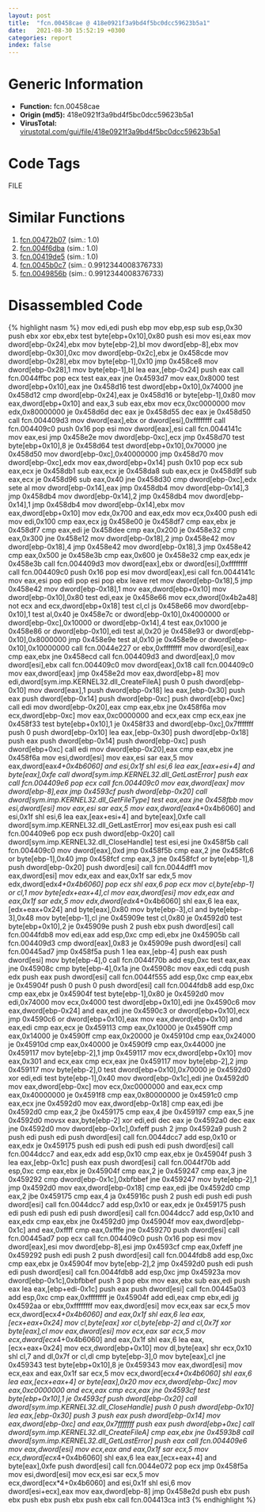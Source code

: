 ```yaml
---
layout: post
title:  "fcn.00458cae @ 418e0921f3a9bd4f5bc0dcc59623b5a1"
date:   2021-08-30 15:52:19 +0300
categories: report
index: false
---
```


# Generic Information
- **Function:** fcn.00458cae
- **Origin (md5):** 418e0921f3a9bd4f5bc0dcc59623b5a1
- **VirusTotal:** [virustotal.com/gui/file/418e0921f3a9bd4f5bc0dcc59623b5a1][virustotal_ref]

# Code Tags
<span class="tag" id="FILE">FILE</span>


# Similar Functions

1. [fcn.00472b07][similar_1_ref] (sim.: 1.0)
2. [fcn.004f6dba][similar_2_ref] (sim.: 1.0)
3. [fcn.00419de5][similar_3_ref] (sim.: 1.0)
4. [fcn.0045b0c7][similar_4_ref] (sim.: 0.9912344008376733)
5. [fcn.0049856b][similar_5_ref] (sim.: 0.9912344008376733)


# Disassembled Code

{% highlight nasm %}
mov edi,edi
push ebp
mov ebp,esp
sub esp,0x30
push ebx
xor ebx,ebx
test byte[ebp+0x10],0x80
push esi
mov esi,eax
mov dword[ebp-0x24],ebx
mov byte[ebp-2],bl
mov dword[ebp-8],ebx
mov dword[ebp-0x30],0xc
mov dword[ebp-0x2c],ebx
je 0x458cde
mov dword[ebp-0x28],ebx
mov byte[ebp-1],0x10
jmp 0x458ce8
mov dword[ebp-0x28],1
mov byte[ebp-1],bl
lea eax,[ebp-0x24]
push eax
call fcn.0044ffbc
pop ecx
test eax,eax
jne 0x4593d7
mov eax,0x8000
test dword[ebp+0x10],eax
jne 0x458d16
test dword[ebp+0x10],0x74000
jne 0x458d12
cmp dword[ebp-0x24],eax
je 0x458d16
or byte[ebp-1],0x80
mov eax,dword[ebp+0x10]
and eax,3
sub eax,ebx
mov ecx,0xc0000000
mov edx,0x80000000
je 0x458d6d
dec eax
je 0x458d55
dec eax
je 0x458d50
call fcn.004409d3
mov dword[eax],ebx
or dword[esi],0xffffffff
call fcn.004409c0
push 0x16
pop esi
mov dword[eax],esi
call fcn.0044141c
mov eax,esi
jmp 0x458e2e
mov dword[ebp-0xc],ecx
jmp 0x458d70
test byte[ebp+0x10],8
je 0x458d64
test dword[ebp+0x10],0x70000
jne 0x458d50
mov dword[ebp-0xc],0x40000000
jmp 0x458d70
mov dword[ebp-0xc],edx
mov eax,dword[ebp+0x14]
push 0x10
pop ecx
sub eax,ecx
je 0x458db1
sub eax,ecx
je 0x458da8
sub eax,ecx
je 0x458d9f
sub eax,ecx
je 0x458d96
sub eax,0x40
jne 0x458d30
cmp dword[ebp-0xc],edx
sete al
mov dword[ebp-0x14],eax
jmp 0x458db4
mov dword[ebp-0x14],3
jmp 0x458db4
mov dword[ebp-0x14],2
jmp 0x458db4
mov dword[ebp-0x14],1
jmp 0x458db4
mov dword[ebp-0x14],ebx
mov eax,dword[ebp+0x10]
mov edx,0x700
and eax,edx
mov ecx,0x400
push edi
mov edi,0x100
cmp eax,ecx
jg 0x458e00
je 0x458df7
cmp eax,ebx
je 0x458df7
cmp eax,edi
je 0x458dee
cmp eax,0x200
je 0x458e32
cmp eax,0x300
jne 0x458e12
mov dword[ebp-0x18],2
jmp 0x458e42
mov dword[ebp-0x18],4
jmp 0x458e42
mov dword[ebp-0x18],3
jmp 0x458e42
cmp eax,0x500
je 0x458e3b
cmp eax,0x600
je 0x458e32
cmp eax,edx
je 0x458e3b
call fcn.004409d3
mov dword[eax],ebx
or dword[esi],0xffffffff
call fcn.004409c0
push 0x16
pop esi
mov dword[eax],esi
call fcn.0044141c
mov eax,esi
pop edi
pop esi
pop ebx
leave
ret
mov dword[ebp-0x18],5
jmp 0x458e42
mov dword[ebp-0x18],1
mov eax,dword[ebp+0x10]
mov dword[ebp-0x10],0x80
test edi,eax
je 0x458e66
mov ecx,dword[0x4b2a48]
not ecx
and ecx,dword[ebp+0x18]
test cl,cl
js 0x458e66
mov dword[ebp-0x10],1
test al,0x40
je 0x458e7c
or dword[ebp-0x10],0x4000000
or dword[ebp-0xc],0x10000
or dword[ebp-0x14],4
test eax,0x1000
je 0x458e86
or dword[ebp-0x10],edi
test al,0x20
je 0x458e93
or dword[ebp-0x10],0x8000000
jmp 0x458e9e
test al,0x10
je 0x458e9e
or dword[ebp-0x10],0x10000000
call fcn.0044e227
or ebx,0xffffffff
mov dword[esi],eax
cmp eax,ebx
jne 0x458ecd
call fcn.004409d3
and dword[eax],0
mov dword[esi],ebx
call fcn.004409c0
mov dword[eax],0x18
call fcn.004409c0
mov eax,dword[eax]
jmp 0x458e2d
mov eax,dword[ebp+8]
mov edi,dword[sym.imp.KERNEL32.dll_CreateFileA]
push 0
push dword[ebp-0x10]
mov dword[eax],1
push dword[ebp-0x18]
lea eax,[ebp-0x30]
push eax
push dword[ebp-0x14]
push dword[ebp-0xc]
push dword[ebp+0xc]
call edi
mov dword[ebp-0x20],eax
cmp eax,ebx
jne 0x458f6a
mov ecx,dword[ebp-0xc]
mov eax,0xc0000000
and ecx,eax
cmp ecx,eax
jne 0x458f33
test byte[ebp+0x10],1
je 0x458f33
and dword[ebp-0xc],0x7fffffff
push 0
push dword[ebp-0x10]
lea eax,[ebp-0x30]
push dword[ebp-0x18]
push eax
push dword[ebp-0x14]
push dword[ebp-0xc]
push dword[ebp+0xc]
call edi
mov dword[ebp-0x20],eax
cmp eax,ebx
jne 0x458f6a
mov esi,dword[esi]
mov eax,esi
sar eax,5
mov eax,dword[eax*4+0x4b6060]
and esi,0x1f
shl esi,6
lea eax,[eax+esi+4]
and byte[eax],0xfe
call dword[sym.imp.KERNEL32.dll_GetLastError]
push eax
call fcn.004409e6
pop ecx
call fcn.004409c0
mov eax,dword[eax]
mov dword[ebp-8],eax
jmp 0x4593cf
push dword[ebp-0x20]
call dword[sym.imp.KERNEL32.dll_GetFileType]
test eax,eax
jne 0x458fbb
mov esi,dword[esi]
mov eax,esi
sar eax,5
mov eax,dword[eax*4+0x4b6060]
and esi,0x1f
shl esi,6
lea eax,[eax+esi+4]
and byte[eax],0xfe
call dword[sym.imp.KERNEL32.dll_GetLastError]
mov esi,eax
push esi
call fcn.004409e6
pop ecx
push dword[ebp-0x20]
call dword[sym.imp.KERNEL32.dll_CloseHandle]
test esi,esi
jne 0x458f5b
call fcn.004409c0
mov dword[eax],0xd
jmp 0x458f5b
cmp eax,2
jne 0x458fc6
or byte[ebp-1],0x40
jmp 0x458fcf
cmp eax,3
jne 0x458fcf
or byte[ebp-1],8
push dword[ebp-0x20]
push dword[esi]
call fcn.0044dff1
mov eax,dword[esi]
mov edx,eax
and eax,0x1f
sar edx,5
mov edx,dword[edx*4+0x4b6060]
pop ecx
shl eax,6
pop ecx
mov cl,byte[ebp-1]
or cl,1
mov byte[edx+eax+4],cl
mov eax,dword[esi]
mov edx,eax
and eax,0x1f
sar edx,5
mov edx,dword[edx*4+0x4b6060]
shl eax,6
lea eax,[edx+eax+0x24]
and byte[eax],0x80
mov byte[ebp-3],cl
and byte[ebp-3],0x48
mov byte[ebp-1],cl
jne 0x45909e
test cl,0x80
je 0x4592d0
test byte[ebp+0x10],2
je 0x45909e
push 2
push ebx
push dword[esi]
call fcn.0044fdb8
mov edi,eax
add esp,0xc
cmp edi,ebx
jne 0x45905b
call fcn.004409d3
cmp dword[eax],0x83
je 0x45909e
push dword[esi]
call fcn.00445ad7
jmp 0x458f5a
push 1
lea eax,[ebp-4]
push eax
push dword[esi]
mov byte[ebp-4],0
call fcn.0044f70b
add esp,0xc
test eax,eax
jne 0x45908c
cmp byte[ebp-4],0x1a
jne 0x45908c
mov eax,edi
cdq
push edx
push eax
push dword[esi]
call fcn.0044f555
add esp,0xc
cmp eax,ebx
je 0x45904f
push 0
push 0
push dword[esi]
call fcn.0044fdb8
add esp,0xc
cmp eax,ebx
je 0x45904f
test byte[ebp-1],0x80
je 0x4592d0
mov edi,0x74000
mov ecx,0x4000
test dword[ebp+0x10],edi
jne 0x4590c6
mov eax,dword[ebp-0x24]
and eax,edi
jne 0x4590c3
or dword[ebp+0x10],ecx
jmp 0x4590c6
or dword[ebp+0x10],eax
mov eax,dword[ebp+0x10]
and eax,edi
cmp eax,ecx
je 0x459113
cmp eax,0x10000
je 0x4590ff
cmp eax,0x14000
je 0x4590ff
cmp eax,0x20000
je 0x45910d
cmp eax,0x24000
je 0x45910d
cmp eax,0x40000
je 0x4590f9
cmp eax,0x44000
jne 0x459117
mov byte[ebp-2],1
jmp 0x459117
mov ecx,dword[ebp+0x10]
mov eax,0x301
and ecx,eax
cmp ecx,eax
jne 0x459117
mov byte[ebp-2],2
jmp 0x459117
mov byte[ebp-2],0
test dword[ebp+0x10],0x70000
je 0x4592d0
xor edi,edi
test byte[ebp-1],0x40
mov dword[ebp-0x1c],edi
jne 0x4592d0
mov eax,dword[ebp-0xc]
mov ecx,0xc0000000
and eax,ecx
cmp eax,0x40000000
je 0x4591f8
cmp eax,0x80000000
je 0x4591c0
cmp eax,ecx
jne 0x4592d0
mov eax,dword[ebp-0x18]
cmp eax,edi
jbe 0x4592d0
cmp eax,2
jbe 0x459175
cmp eax,4
jbe 0x459197
cmp eax,5
jne 0x4592d0
movsx eax,byte[ebp-2]
xor edi,edi
dec eax
je 0x4592a0
dec eax
jne 0x4592d0
mov dword[ebp-0x1c],0xfeff
push 2
jmp 0x4592a9
push 2
push edi
push edi
push dword[esi]
call fcn.0044dcc7
add esp,0x10
or eax,edx
je 0x459175
push edi
push edi
push edi
push dword[esi]
call fcn.0044dcc7
and eax,edx
add esp,0x10
cmp eax,ebx
je 0x45904f
push 3
lea eax,[ebp-0x1c]
push eax
push dword[esi]
call fcn.0044f70b
add esp,0xc
cmp eax,ebx
je 0x45904f
cmp eax,2
je 0x459247
cmp eax,3
jne 0x459292
cmp dword[ebp-0x1c],0xbfbbef
jne 0x459247
mov byte[ebp-2],1
jmp 0x4592d0
mov eax,dword[ebp-0x18]
cmp eax,edi
jbe 0x4592d0
cmp eax,2
jbe 0x459175
cmp eax,4
ja 0x45916c
push 2
push edi
push edi
push dword[esi]
call fcn.0044dcc7
add esp,0x10
or eax,edx
je 0x459175
push edi
push edi
push edi
push dword[esi]
call fcn.0044dcc7
add esp,0x10
and eax,edx
cmp eax,ebx
jne 0x4592d0
jmp 0x45904f
mov eax,dword[ebp-0x1c]
and eax,0xffff
cmp eax,0xfffe
jne 0x459270
push dword[esi]
call fcn.00445ad7
pop ecx
call fcn.004409c0
push 0x16
pop esi
mov dword[eax],esi
mov dword[ebp-8],esi
jmp 0x4593cf
cmp eax,0xfeff
jne 0x459292
push edi
push 2
push dword[esi]
call fcn.0044fdb8
add esp,0xc
cmp eax,ebx
je 0x45904f
mov byte[ebp-2],2
jmp 0x4592d0
push edi
push edi
push dword[esi]
call fcn.0044fdb8
add esp,0xc
jmp 0x45923a
mov dword[ebp-0x1c],0xbfbbef
push 3
pop ebx
mov eax,ebx
sub eax,edi
push eax
lea eax,[ebp+edi-0x1c]
push eax
push dword[esi]
call fcn.00445a03
add esp,0xc
cmp eax,0xffffffff
je 0x45904f
add edi,eax
cmp ebx,edi
jg 0x4592aa
or ebx,0xffffffff
mov eax,dword[esi]
mov ecx,eax
sar ecx,5
mov ecx,dword[ecx*4+0x4b6060]
and eax,0x1f
shl eax,6
lea eax,[ecx+eax+0x24]
mov cl,byte[eax]
xor cl,byte[ebp-2]
and cl,0x7f
xor byte[eax],cl
mov eax,dword[esi]
mov ecx,eax
sar ecx,5
mov ecx,dword[ecx*4+0x4b6060]
and eax,0x1f
shl eax,6
lea eax,[ecx+eax+0x24]
mov ecx,dword[ebp+0x10]
mov dl,byte[eax]
shr ecx,0x10
shl cl,7
and dl,0x7f
or cl,dl
cmp byte[ebp-3],0
mov byte[eax],cl
jne 0x459343
test byte[ebp+0x10],8
je 0x459343
mov eax,dword[esi]
mov ecx,eax
and eax,0x1f
sar ecx,5
mov ecx,dword[ecx*4+0x4b6060]
shl eax,6
lea eax,[ecx+eax+4]
or byte[eax],0x20
mov ecx,dword[ebp-0xc]
mov eax,0xc0000000
and ecx,eax
cmp ecx,eax
jne 0x4593cf
test byte[ebp+0x10],1
je 0x4593cf
push dword[ebp-0x20]
call dword[sym.imp.KERNEL32.dll_CloseHandle]
push 0
push dword[ebp-0x10]
lea eax,[ebp-0x30]
push 3
push eax
push dword[ebp-0x14]
mov eax,dword[ebp-0xc]
and eax,0x7fffffff
push eax
push dword[ebp+0xc]
call dword[sym.imp.KERNEL32.dll_CreateFileA]
cmp eax,ebx
jne 0x4593b8
call dword[sym.imp.KERNEL32.dll_GetLastError]
push eax
call fcn.004409e6
mov eax,dword[esi]
mov ecx,eax
and eax,0x1f
sar ecx,5
mov ecx,dword[ecx*4+0x4b6060]
shl eax,6
lea eax,[ecx+eax+4]
and byte[eax],0xfe
push dword[esi]
call fcn.0044e072
pop ecx
jmp 0x458f5a
mov esi,dword[esi]
mov ecx,esi
sar ecx,5
mov ecx,dword[ecx*4+0x4b6060]
and esi,0x1f
shl esi,6
mov dword[esi+ecx],eax
mov eax,dword[ebp-8]
jmp 0x458e2d
push ebx
push ebx
push ebx
push ebx
push ebx
call fcn.004413ca
int3
{% endhighlight %}


[similar_1_ref]: /report/fcn.00472b07@b3771987fba16f4fba07d1109ec72c76
[similar_2_ref]: /report/fcn.004f6dba@e2ba7f10eb234338a49853c34d7d9c56
[similar_3_ref]: /report/fcn.00419de5@69b3c79878674ea715338a112bb5caa6
[similar_4_ref]: /report/fcn.0045b0c7@b3771987fba16f4fba07d1109ec72c76
[similar_5_ref]: /report/fcn.0049856b@4fe6510221c33bf023f6abed461fc13f
[virustotal_ref]: https://www.virustotal.com/gui/file/418e0921f3a9bd4f5bc0dcc59623b5a1